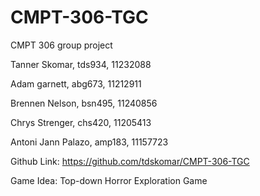 # CMPT-306-TGC
CMPT 306 group project


Tanner Skomar, tds934, 11232088

Adam garnett, abg673, 11212911

Brennen Nelson, bsn495, 11240856

Chrys Strenger, chs420, 11205413

Antoni Jann Palazo, amp183, 11157723

Github Link:
https://github.com/tdskomar/CMPT-306-TGC


Game Idea:
Top-down Horror Exploration Game
